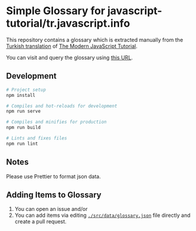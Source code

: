 # Simple Glossary for javascript-tutorial/tr.javascript.info

This repository contains a glossary which is extracted manually from the [Turkish translation](https://github.com/javascript-tutorial/tr.javascript.info) of [The Modern JavaScript Tutorial](https://github.com/javascript-tutorial/en.javascript.info).

You can visit and query the glossary using [this URL](https://kburakozdemir.github.io/glossary.for.tr.javascript.info/).

## Development

```bash
# Project setup
npm install

# Compiles and hot-reloads for development
npm run serve

# Compiles and minifies for production
npm run build

# Lints and fixes files
npm run lint
```

## Notes

Please use Prettier to format json data.

## Adding Items to Glossary

1. You can open an issue and/or
2. You can add items via editing [`./src/data/glossary.json`](https://raw.githubusercontent.com/kburakozdemir/glossary.for.tr.javascript.info/main/src/data/glossary.json) file directly and create a pull request.
